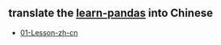 ## translate the [learn-pandas](https://bitbucket.org/hrojas/learn-pandas) into Chinese

* [01-Lesson-zh-cn](http://nbviewer.ipython.org/github/laozhaokun/learn-pandas/blob/master/01-Lesson-zh-cn.ipynb)